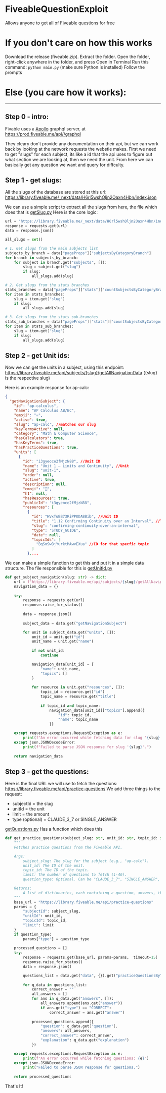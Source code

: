 # FiveableQuestionExploit
Allows anyone to get all of [Fiveable](https://fiveable.me/) questions for free

# If you don't care on how this works
Download the release (fiveable.zip).
Extract the folder. 
Open the folder, right-click anywhere in the folder, and press Open in Terminal
Run this command: ``python main.py`` (make sure Python is installed)
Follow the prompts

# Else (you care how it works): 
___

## Step 0 - intro:
Fivable uses a [Apollo](https://www.apollographql.com/graphos) graphql server, at https://prod.fiveable.me/api//graphql 

They cleary don't provide any documentation on their api, but we can work back by looking at the network requests the webstie makes. First we need to get "slugs" for each subject, its like a id that the api uses to figure out what section we are looking at, then we need the unit. From here we can basically get any question we want and query for diffculty.  

## Step 1 - get slugs:
All the slugs of the database are stored at this url: https://library.fiveable.me/_next/data/H6rl5wshOljn2Oaxn4Hbn/index.json 

We can use a simple script to extract all the slugs from here, the file which does that is [getSlug.py](getSlug.py)
Here is the core logic:
```python
url = "https://library.fiveable.me/_next/data/H6rl5wshOljn2Oaxn4Hbn/index.json"
response = requests.get(url)
data = response.json()

all_slugs = set()

# 1. Get slugs from the main subjects list
subjects_by_branch = data["pageProps"]["subjectsByCategoryBranch"]
for branch in subjects_by_branch:
    for subject in branch.get("subjects", []):
        slug = subject.get("slug")
        if slug:
            all_slugs.add(slug)

# 2. Get slugs from the stats branches
stats_branches = data["pageProps"]["stats"]["countSubjectsByCategoryBranch"]
for item in stats_branches:
    slug = item.get("slug")
    if slug:
        all_slugs.add(slug)

# 3. Get slugs from the stats sub-branches
stats_sub_branches = data["pageProps"]["stats"]["countSubjectsByCategorySubBranch"]
for item in stats_sub_branches:
    slug = item.get("slug")
    if slug:
        all_slugs.add(slug)
```

## Step 2 - get Unit ids:
Now we can get the units in a subject, using this endpoint: https://library.fiveable.me/api/subjects/{slug}/getAllNavigationData ({slug} is the respective slug) 

Here is an example response for ap-calc:
```json
{
  "getNavigationSubject": {
    "id": "ap-calculus",
    "name": "AP Calculus AB/BC",
    "emoji": "♾️",
    "active": true,
    "slug": "ap-calc", //matches our slug
    "keyTermsActive": null,
    "category": "Math & Computer Science",
    "hasCalculators": true,
    "hasKeyTerms": true,
    "hasPracticeQuestions": true,
    "units": [
      {
        "id": "i3gyeoce2fMjzN88", //Unit ID
        "name": "Unit 1 – Limits and Continuity", //Unit 
        "slug": "unit-1",
        "order": null,
        "active": true,
        "description": null,
        "emoji": "👑",
        "h1": null,
        "hasResources": true,
        "publicId": "i3gyeoce2fMjzN88",
        "resources": [
          {
            "id": "HVxTuBB73RiPPODABBib", //Unit ID
            "title": "1.12 Confirming Continuity over an Interval", //Topic
            "slug": "confirming-continuity-over-an-interval",
            "type": "STUDY_GUIDE",
            "date": null,
            "topicIds": [
              "BqSoSwBjYurktMAwvEXua" //ID for that specfic topic 
            ]
          },...
```

We can make a simple function to get this and put it in a simple data structure. The file responsible for this is [getUnitId.py](getUnitId.py)
```python
def get_subject_navigation(slug: str) -> dict:
    url = f"https://library.fiveable.me/api/subjects/{slug}/getAllNavigationData"
    navigation_data = {}
    
    try:
        response = requests.get(url)
        response.raise_for_status()
        
        data = response.json()
        
        subject_data = data.get("getNavigationSubject")

        for unit in subject_data.get("units", []):
            unit_id = unit.get("id")
            unit_name = unit.get("name")
            
            if not unit_id:
                continue

            navigation_data[unit_id] = {
                "name": unit_name,
                "topics": []
            }
            
            for resource in unit.get("resources", []):
                topic_id = resource.get("id")
                topic_name = resource.get("title")
                
                if topic_id and topic_name:
                    navigation_data[unit_id]["topics"].append({
                        "id": topic_id,
                        "name": topic_name
                    })

    except requests.exceptions.RequestException as e:
        print(f"An error occurred while fetching data for slug '{slug}': {e}")
    except json.JSONDecodeError:
        print(f"Failed to parse JSON response for slug '{slug}'.")
        
    return navigation_data
```

## Step 3 - get the questions:
Here is the final URL we will use to fetch the questions: https://library.fiveable.me/api/practice-questions
We add three things to the request:
- subjectId = the slug
- unitId = the unit
- limit = the amount
- type (optional) = CLAUDE_3_7 or SINGLE_ANSWER

[getQuestions.py](getQuestions.py) Has a function which does this

```python
def get_practice_questions(subject_slug: str, unit_id: str, topic_id: str, limit: int = 1, question_type: str = None) -> list:
    """
    Fetches practice questions from the Fiveable API.

    Args:
        subject_slug: The slug for the subject (e.g., "ap-calc").
        unit_id: The ID of the unit.
        topic_id: The ID of the topic.
        limit: The number of questions to fetch (1-40).
        question_type: Optional. Can be "CLAUDE_3_7", "SINGLE_ANSWER", etc.

    Returns:
        A list of dictionaries, each containing a question, answers, the correct answer, and an explanation.
    """
    base_url = "https://library.fiveable.me/api/practice-questions"
    params = {
        "subjectId": subject_slug,
        "unitId": unit_id,
        "topicId": topic_id,
        "limit": limit
    }
    if question_type:
        params["type"] = question_type
    
    processed_questions = []
    try:
        response = requests.get(base_url, params=params,  timeout=15)
        response.raise_for_status()
        data = response.json()

        questions_list = data.get("data", {}).get("practiceQuestionsByTopic", [])
        
        for q_data in questions_list:
            correct_answer = ""
            all_answers = []
            for ans in q_data.get("answers", []):
                all_answers.append(ans.get("answer"))
                if ans.get("type") == "CORRECT":
                    correct_answer = ans.get("answer")
            
            processed_questions.append({
                "question": q_data.get("question"),
                "answers": all_answers,
                "correct_answer": correct_answer,
                "explanation": q_data.get("explanation")
            })

    except requests.exceptions.RequestException as e:
        print(f"An error occurred while fetching questions: {e}")
    except json.JSONDecodeError:
        print("Failed to parse JSON response for questions.")
        
    return processed_questions
```

That's It! 










